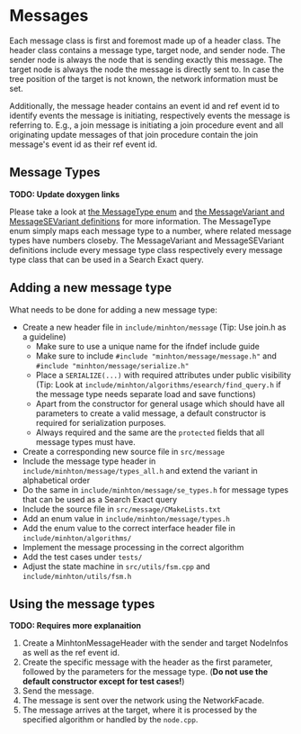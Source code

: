 # Messages

Each message class is first and foremost made up of a header class. The header class contains a message type, target node, and sender node. The sender node is always the node that is sending exactly this message. The target node is always the node the message is directly sent to. In case the tree position of the target is not known, the network information must be set.

Additionally, the message header contains an event id and ref event id to identify events the message is initiating, respectively events the message is referring to. E.g., a join message is initiating a join procedure event and all originating update messages of that join procedure contain the join message's event id as their ref event id.

## Message Types

**TODO: Update doxygen links**

Please take a look at [the MessageType enum](doxygen/namespaceminhton.html#enum-members) and [the MessageVariant and MessageSEVariant definitions](doxygen/namespaceminhton.html#typedef-members) for more information.
The MessageType enum simply maps each message type to a number, where related message types have numbers closeby.
The MessageVariant and MessageSEVariant definitions include every message type class respectively every message type class that can be used in a Search Exact query.

## Adding a new message type

What needs to be done for adding a new message type:

- Create a new header file in `include/minhton/message` (Tip: Use join.h as a guideline)
    - Make sure to use a unique name for the ifndef include guide
    - Make sure to include `#include "minhton/message/message.h"` and `#include "minhton/message/serialize.h"`
    - Place a `SERIALIZE(...)` with required attributes under public visibility (Tip: Look at `include/minhton/algorithms/esearch/find_query.h` if the message type needs separate load and save functions)
    - Apart from the constructor for general usage which should have all parameters to create a valid message, a default constructor is required for serialization purposes.
    - Always required and the same are the `protected` fields that all message types must have.
- Create a corresponding new source file in `src/message`
- Include the message type header in `include/minhton/message/types_all.h` and extend the variant in alphabetical order
- Do the same in `include/minhton/message/se_types.h` for message types that can be used as a Search Exact query
- Include the source file in `src/message/CMakeLists.txt`
- Add an enum value in `include/minhton/message/types.h`
- Add the enum value to the correct interface header file in `include/minhton/algorithms/`
- Implement the message processing in the correct algorithm
- Add the test cases under `tests/`
- Adjust the state machine in `src/utils/fsm.cpp` and `include/minhton/utils/fsm.h`

## Using the message types

**TODO: Requires more explanaition**

1. Create a MinhtonMessageHeader with the sender and target NodeInfos as well as the ref event id.
2. Create the specific message with the header as the first parameter, followed by the parameters for the message type. (**Do not use the default constructor except for test cases!**)
3. Send the message.
4. The message is sent over the network using the NetworkFacade.
5. The message arrives at the target, where it is processed by the specified algorithm or handled by the `node.cpp`.
